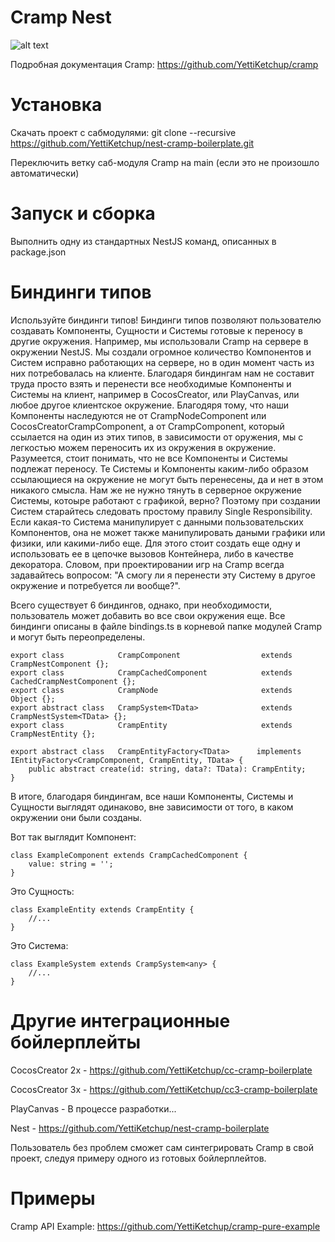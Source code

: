 # Cramp Nest

![alt text](https://i.ibb.co/VSNWZmY/cnest-boilerplate-intro.jpg)

Подробная документация Cramp: https://github.com/YettiKetchup/cramp


# Установка

Скачать проект с сабмодулями: git clone --recursive https://github.com/YettiKetchup/nest-cramp-boilerplate.git

Переключить ветку саб-модуля Cramp на main (если это не произошло автоматически)


# Запуск и сборка

Выполнить одну из стандартных NestJS команд, описанных в package.json


# Биндинги типов

Используйте биндинги типов! Биндинги типов позволяют пользователю создавать Компоненты, Сущности и Системы готовые к переносу в другие окружения. Например, мы использовали Cramp на сервере в окружении NestJS. Мы создали огромное количество Компонентов и Систем исправно работающих на сервере, но в один момент часть из них потребовалась на клиенте. Благодаря биндингам нам не составит труда просто взять и перенести все необходимые Компоненты и Системы на клиент, например в CocosCreator, или PlayCanvas, или любое другое клиентское окружение. Благодяря тому, что наши Компоненты наследуются не от CrampNodeComponent или CocosCreatorCrampComponent, а от CrampComponent, который ссылается на один из этих типов, в зависимости от оружения, мы с легкостью можем переносить их из окружения в окружение. Разумеется, стоит понимать, что не все Компоненты и Системы подлежат переносу. Те Системы и Компоненты каким-либо образом ссылающиеся на окружение не могут быть перенесены, да и нет в этом никакого смысла. Нам же не нужно тянуть в серверное окружение Системы, котоыре работают с графикой, верно? Поэтому при создании Систем старайтесь следовать простому правилу Single Responsibility. Если какая-то Система манипулирует с данными пользовательских Компонентов, она не может также манипулировать даными графики или физики, или какими-либо еще. Для этого стоит создать еще одну и использовать ее в цепочке вызовов Контейнера, либо в качестве декоратора. Словом, при проектировании игр на Cramp всегда задавайтесь вопросом: "А смогу ли я перенести эту Систему в другое окружение и потребуется ли вообще?".

Всего существует 6 биндингов, однако, при необходимости, пользователь может добавить во все свои окружения еще. Все биндинги описаны в файле bindings.ts в корневой папке модулей Cramp и могут быть переопределены.

```
export class            CrampComponent                  extends     CrampNestComponent {};
export class            CrampCachedComponent            extends     CachedCrampNestComponent {};
export class            CrampNode                       extends     Object {};
export abstract class   CrampSystem<TData>              extends     CrampNestSystem<TData> {};
export class            CrampEntity                     extends     CrampNestEntity {};

export abstract class   CrampEntityFactory<TData>      implements   IEntityFactory<CrampComponent, CrampEntity, TData> {
    public abstract create(id: string, data?: TData): CrampEntity;
}
```

В итоге, благодаря биндингам, все наши Компоненты, Системы и Сущности выглядят одинаково, вне зависимости от того, в каком окружении они были созданы.

Вот так выглядит Компонент:
```
class ExampleComponent extends CrampCachedComponent {
    value: string = '';
}
```

Это Сущность:
```
class ExampleEntity extends CrampEntity {
    //...
}
```

Это Система:
```
class ExampleSystem extends CrampSystem<any> {
    //...
}
```

# Другие интеграционные бойлерплейты

CocosCreator 2x - https://github.com/YettiKetchup/cc-cramp-boilerplate

CocosCreator 3x - https://github.com/YettiKetchup/cc3-cramp-boilerplate

PlayCanvas - В процессе разработки...

Nest - https://github.com/YettiKetchup/nest-cramp-boilerplate

Пользователь без проблем сможет сам синтегрировать Cramp в свой проект, следуя примеру одного из готовых бойлерплейтов.


# Примеры

Cramp API Example: https://github.com/YettiKetchup/cramp-pure-example